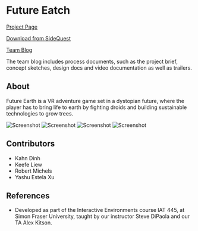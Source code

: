 # Future Eatch

[Project Page](https://rmichels.com/futureEarth)

[Download from SideQuest](https://sidequestvr.com/app/2597/future-earth)

[Team Blog](https://404teamnotfound444314077.wordpress.com/)

The team blog includes process documents, such as the project brief, concept sketches, design docs and video documentation as well as trailers.

## About

Future Earth is a VR adventure game set in a dystopian future, where the player has to bring life to earth by fighting droids and building sustainable technologies to grow trees.

![Screenshot](https://rmichels.com/assets/img/futureearth/11.jpg "Screenshot")
![Screenshot](https://rmichels.com/assets/img/futureearth/14.jpg "Screenshot")
![Screenshot](https://rmichels.com/assets/img/futureearth/19.jpg "Screenshot")
![Screenshot](https://rmichels.com/assets/img/futureearth/20.jpg "Screenshot")

## Contributors
* Kahn Dinh
* Keefe Liew
* Robert Michels
* Yashu Estela Xu

## References
* Developed as part of the Interactive Environments course IAT 445, at Simon Fraser University, taught by our instructor Steve DiPaola and our TA Alex Kitson.
